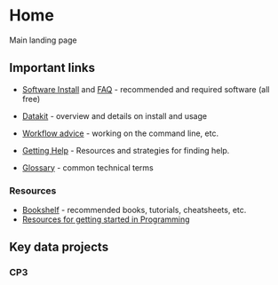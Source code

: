 # Home
Main landing page

## Important links

* [Software Install](docs/tech_setup.md) and [FAQ](docs/tech_faq.md) - recommended and required software (all free)
* [Datakit](docs/datakit.md) - overview and details on install and usage
* [Workflow advice](docs/workflow_advice.md) - working on the command line, etc.

* [Getting Help](docs/getting_help.md) - Resources and strategies for finding help.
* [Glossary](docs/glossary.md) - common technical terms

### Resources
* [Bookshelf](docs/bookshelf.md) - recommended books, tutorials, cheatsheets, etc.
* [Resources for getting started in Programming](resources/resources_main.md)

## Key data projects

### CP3


